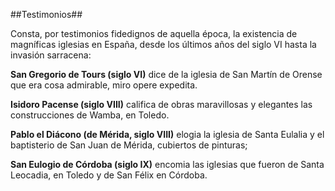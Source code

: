 ##Testimonios##

Consta, por testimonios fidedignos de aquella época, la existencia de magníficas
iglesias en España, desde los últimos años del siglo VI hasta la invasión sarracena:

**San Gregorio de Tours (siglo VI)** dice de la iglesia de San Martín de Orense que era
cosa admirable, miro opere expedita.

**Isidoro Pacense (siglo VIII)** califica de obras maravillosas y elegantes las
construcciones de Wamba, en Toledo.

**Pablo el Diácono (de Mérida, siglo VIII)** elogia la iglesia de Santa Eulalia y el
baptisterio de San Juan de Mérida, cubiertos de pinturas;

**San Eulogio de Córdoba (siglo IX)** encomia las iglesias que fueron de Santa
Leocadia, en Toledo y de San Félix en Córdoba.
